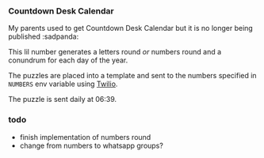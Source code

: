 ### Countdown Desk Calendar
My parents used to get Countdown Desk Calendar but it is no longer being published :sadpanda:

This lil number generates a letters round _or_ numbers round and a conundrum for each day of the year.  

The puzzles are placed into a template and sent to the numbers specified in `NUMBERS` env variable using [Twilio](https://www.twilio.com/).

The puzzle is sent daily at 06:39.

### todo
- finish implementation of numbers round
- change from numbers to whatsapp groups?
